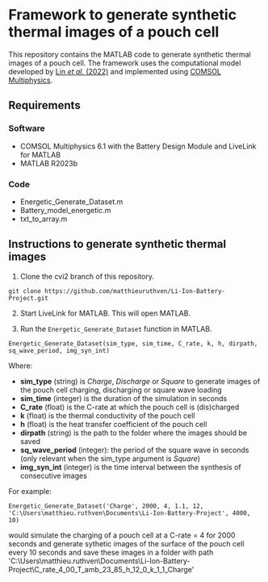 # Framework to generate synthetic thermal images of a pouch cell

This repository contains the MATLAB code to generate synthetic thermal images of a pouch cell. The framework uses the computational model developed by [Lin *et al.* (2022)](https://www.nature.com/articles/s44172-022-00005-8) and implemented using [COMSOL Multiphysics](https://www.comsol.com/).

## Requirements

### Software

- COMSOL Multiphysics 6.1 with the Battery Design Module and LiveLink for MATLAB
- MATLAB R2023b

### Code

- Energetic_Generate_Dataset.m
- Battery_model_energetic.m
- txt_to_array.m

## Instructions to generate synthetic thermal images

1. Clone the cvi2 branch of this repository.

```
git clone https://github.com/matthieuruthven/Li-Ion-Battery-Project.git
```

2. Start LiveLink for MATLAB. This will open MATLAB.

3. Run the `Energetic_Generate_Dataset` function in MATLAB.

```
Energetic_Generate_Dataset(sim_type, sim_time, C_rate, k, h, dirpath, sq_wave_period, img_syn_int)
```

Where:

- **sim_type** (string) is *Charge*, *Discharge* or *Square* to generate images of the pouch cell charging, discharging or square wave loading
- **sim_time** (integer) is the duration of the simulation in seconds
- **C_rate** (float) is the C-rate at which the pouch cell is (dis)charged
- **k** (float) is the thermal conductivity of the pouch cell
- **h** (float) is the heat transfer coefficient of the pouch cell
- **dirpath** (string) is the path to the folder where the images should be saved
- **sq_wave_period** (integer): the period of the square wave in seconds (only relevant when the sim_type argument is *Square*)
- **img_syn_int** (integer) is the time interval between the synthesis of consecutive images

For example:

```
Energetic_Generate_Dataset('Charge', 2000, 4, 1.1, 12, 'C:\Users\matthieu.ruthven\Documents\Li-Ion-Battery-Project', 4000, 10)
```

would simulate the charging of a pouch cell at a C-rate = 4 for 2000 seconds and generate sythetic images of the surface of the pouch cell every 10 seconds and save these images in a folder with path 'C:\Users\matthieu.ruthven\Documents\Li-Ion-Battery-Project\C_rate_4_00_T_amb_23_85_h_12_0_k_1_1_Charge'
